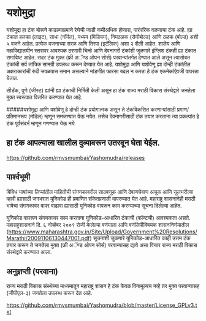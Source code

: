 # यशोमुद्रा

यशोमुद्रा हा टंक बोरूने काढल्याप्रमाणे रेघेची जाडी कमीअधिक होणारा, पारंपरिक वळणाचा टंक आहे. 
ह्या टंकात हलका (लाइट), साधा (नॉर्मल), मध्यम (मिडियम), निमठळक (सेमीबोल्ड) आणि ठळक (बोल्ड) अशी ५ वजने आहेत. प्रत्येक वजनाच्या सरळ आणि तिरपा (इटॅलिक) अशा २ शैली आहेत.
शालेय आणि महाविद्यालयीन स्तरावर आवश्यक ठरणारी चिन्हे आणि देवनागरी टंकांशी जुळणारे इंग्लिश टंकही ह्या टंकात समाविष्ट आहेत.
सदर टंक मुक्त (फ्री अॅण्ड ओपन सोर्स) परवान्यांतर्गत देण्यात आले असून त्यासोबत टंकांची सर्व तांत्रिक सामग्री उपलब्ध करून देण्यात येत आहे.
यशोमुद्रा आणि यशोवेणू ह्या दोन्ही टंकांतील अक्षराकारांची रुंदी जवळपास समान असल्याने मांडणीत फारसा बदल न करता हे टंक एकमेकांऐवजी वापरता येतात.

सीडॅक, पुणे (जीस्ट) ह्यांनी ह्या टंकाची निर्मिती केली असून हा टंक राज्य मराठी विकास संस्थेद्वारे जनतेला मुक्त स्वरूपात वितरित करण्यात येत आहे.

#####यशोमुद्रा आणि यशोवेणू हे दोन्ही टंक प्रयोगात्मक असून ते टंकविकसित करणाऱ्यांसाठी प्रमाण/ प्रतिमानरूप (मॉडेल) म्हणून समजण्यात येऊ नयेत. तसेच देवनागरीसाठी टंक तयार करताना त्या प्रकल्पांत हे टंक पूर्वसंदर्भ म्हणून गणण्यात येऊ नये

## हा टंक आपल्याला खालील दुव्यावरून उतरवून घेता येईल.
https://github.com/rmvsmumbai/Yashomudra/releases

## पार्श्वभूमी
विविध भाषांच्या लिप्यांतील माहितीची संगणकावरील साठवणूक आणि देवाणघेवाण अचूक आणि सुलभरीत्या व्हावी ह्यासाठी जगभरात युनिकोड ही प्रमाणित संकेतप्रणाली वापरण्यात येत आहे. महाराष्ट्र शासनानेही मराठी भाषेचा संगणकावर वापर वाढावा ह्यासाठी युनिकोड वापरून काम करण्याच्या सूचना दिलेल्या आहेत.

युनिकोड वापरून संगणकावर काम करताना युनिकोड-आधारित टंकाची (फॉण्टची) आवश्यकता असते. महाराष्ट्रशासनाने दि. ६ नोव्हेंबर २००९ रोजी केलेल्या वर्णमाला आणि वर्णलिपीविषयक शासननिर्णयातील  (https://www.maharashtra.gov.in/Site/Upload/Government%20Resolutions/Marathi/20091106130447001.pdf) सूचनांशी जुळणारे युनिकोड-आधारित काही उत्तम टंक तयार करून ते जनतेला मुक्त (फ्री अॅण्ड ओपन सोर्स) परवान्यासह द्यावे असा विचार राज्य मराठी विकास संस्थेद्वारे करण्यात आला.

## अनुज्ञप्ती (परवाना)
राज्य मराठी विकास संस्थेच्या माध्यमातून महाराष्ट्र शासन हे टंक केवळ विनामूल्यच नव्हे तर मुक्त परवान्यासह (जीपीएल-३) जनतेला उपलब्ध करून देत आहे.


https://github.com/rmvsmumbai/Yashomudra/blob/master/License_GPLv3.txt

